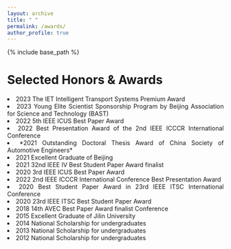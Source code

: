 ```yaml
---
layout: archive
title: " "
permalink: /awards/
author_profile: true
---
```


{% include base_path %}

Selected Honors & Awards
======
<li style="text-align: justify;">2023 The IET Intelligent Transport Systems Premium Award</li>
<li style="text-align: justify;">2023 Young Elite Scientist Sponsorship Program by Beijing Association for Science and Technology (BAST)</li>
<li style="text-align: justify;">2022 5th IEEE ICUS Best Paper Award</li>
<li style="text-align: justify;">2022 Best Presentation Award of the 2nd IEEE ICCCR International Conference</li>
<li style="text-align: justify;">*2021 Outstanding Doctoral Thesis Award of China Society of Automotive Engineers*</li>
<li style="text-align: justify;">2021 Excellent Graduate of Beijing</li>
<li style="text-align: justify;">2021 32nd IEEE IV Best Student Paper Award finalist</li>
<li style="text-align: justify;">2020 3rd IEEE ICUS Best Paper Award</li>
<li style="text-align: justify;">2022 2nd IEEE ICCCR International Conference Best Presentation Award</li>
<li style="text-align: justify;">2020 Best Student Paper Award in 23rd IEEE ITSC International Conference</li>
<li style="text-align: justify;">2020 23rd IEEE ITSC Best Student Paper Award</li>
<li style="text-align: justify;">2018 14th AVEC Best Paper Award finalist Conference</li>
<li style="text-align: justify;">2015 Excellent Graduate of Jilin University</li>
<li style="text-align: justify;">2014 National Scholarship for undergraduates</li>
<li style="text-align: justify;">2013 National Scholarship for undergraduates</li>
<li style="text-align: justify;">2012 National Scholarship for undergraduates</li>



<!-- Publications
======
  <ul>{% for post in site.publications %}
    {% include archive-single-cv.html %}
  {% endfor %}</ul> -->

  
<!-- Teaching
======
  <ul>{% for post in site.teaching %}
    {% include archive-single-cv.html %}
  {% endfor %}</ul> -->
  


